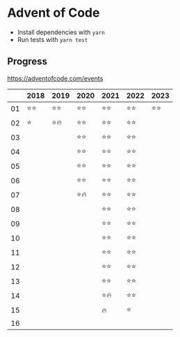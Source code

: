 # Advent of Code

-   Install dependencies with `yarn`
-   Run tests with `yarn test`

## Progress

https://adventofcode.com/events

|     | 2018   | 2019   | 2020   | 2021   | 2022   | 2023   |
| --- | ------ | ------ | ------ | ------ | ------ | ------ |
| 01  | ⭐️⭐️ | ⭐️⭐️ | ⭐️⭐️ | ⭐️⭐️ | ⭐️⭐️ | ⭐️⭐️ |
| 02  | ⭐️    | ⭐️🔥  | ⭐️⭐️ | ⭐️⭐️ | ⭐️⭐️ |        |
| 03  |        |        | ⭐️⭐️ | ⭐️⭐️ | ⭐️⭐️ |        |
| 04  |        |        | ⭐️⭐️ | ⭐️⭐️ | ⭐️⭐️ |        |
| 05  |        |        | ⭐️⭐️ | ⭐️⭐️ | ⭐️⭐️ |        |
| 06  |        |        | ⭐️⭐️ | ⭐️⭐️ | ⭐️⭐️ |        |
| 07  |        |        | ⭐️🔥  | ⭐️⭐️ | ⭐️⭐️ |        |
| 08  |        |        |        | ⭐️⭐️ | ⭐️⭐️ |        |
| 09  |        |        |        | ⭐️⭐️ | ⭐️⭐️ |        |
| 10  |        |        |        | ⭐️⭐️ | ⭐️⭐️ |        |
| 11  |        |        |        | ⭐️⭐️ | ⭐️⭐️ |        |
| 12  |        |        |        | ⭐️⭐️ | ⭐️⭐️ |        |
| 13  |        |        |        | ⭐️⭐️ | ⭐️⭐️ |        |
| 14  |        |        |        | ⭐️🔥  | ⭐️⭐️ |        |
| 15  |        |        |        | 🔥     | ⭐️    |        |
| 16  |        |        |        |        |        |        |
